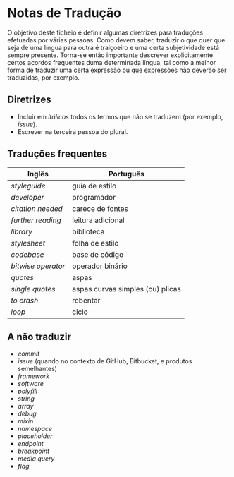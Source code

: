 # Notas de Tradução

O objetivo deste ficheio é definir algumas diretrizes para traduções efetuadas
por várias pessoas. Como devem saber, traduzir o que quer que seja de uma
língua para outra é traiçoeiro e uma certa subjetividade está sempre
presente. Torna-se então importante descrever explicitamente certos acordos
frequentes duma determinada língua, tal como a melhor forma de traduzir
uma certa expressão ou que expressões não deverão ser traduzidas, por exemplo.

## Diretrizes
- Incluir em _itálicos_ todos os termos que não se traduzem (por exemplo, _issue_).
- Escrever na terceira pessoa do plural.

## Traduções frequentes
Inglês | Português
-------|----------
_styleguide_ | guia de estilo
_developer_ | programador
_citation needed_ | carece de fontes
_further reading_ | leitura adicional
_library_ | biblioteca
_stylesheet_ | folha de estilo
_codebase_ | base de código
_bitwise operator_ | operador binário
_quotes_ | aspas
_single quotes_ | aspas curvas simples (ou) plicas
_to crash_ | rebentar
_loop_ | ciclo

## A não traduzir
- _commit_
- _issue_ (quando no contexto de GitHub, Bitbucket, e produtos semelhantes)
- _framework_
- _software_
- _polyfill_
- _string_
- _array_
- _debug_
- _mixin_
- _namespace_
- _placeholder_
- _endpoint_
- _breakpoint_
- _media query_
- _flag_
